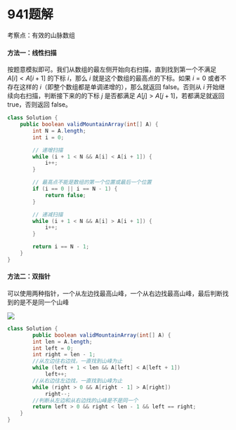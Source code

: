 # 941题解
考察点：有效的山脉数组

#### 方法一：线性扫描

按题意模拟即可。我们从数组的最左侧开始向右扫描，直到找到第一个不满足 $A[i] < A[i + 1]$ 的下标 $i$，那么 $i$ 就是这个数组的最高点的下标。如果 $i=0$ 或者不存在这样的 $i$（即整个数组都是单调递增的），那么就返回 $\text{false}$。否则从 $i$ 开始继续向右扫描，判断接下来的的下标 $j$ 是否都满足 $A[j] > A[j + 1]$，若都满足就返回 $\text{true}$，否则返回 $\text{false}$。

```java
class Solution {
    public boolean validMountainArray(int[] A) {
        int N = A.length;
        int i = 0;

        // 递增扫描
        while (i + 1 < N && A[i] < A[i + 1]) {
            i++;
        }

        // 最高点不能是数组的第一个位置或最后一个位置
        if (i == 0 || i == N - 1) {
            return false;
        }

        // 递减扫描
        while (i + 1 < N && A[i] > A[i + 1]) {
            i++;
        }

        return i == N - 1;
    }
}
```

#### 方法二：双指针

可以使用两种指针，一个从左边找最高山峰，一个从右边找最高山峰，最后判断找到的是不是同一个山峰

![](https://pic.leetcode-cn.com/1604367864-BSFQoM-image.png)

```java
class Solution {
        public boolean validMountainArray(int[] A) {
        int len = A.length;
        int left = 0;
        int right = len - 1;
        //从左边往右边找，一直找到山峰为止
        while (left + 1 < len && A[left] < A[left + 1])
            left++;
        //从右边往左边找，一直找到山峰为止
        while (right > 0 && A[right - 1] > A[right])
            right--;
        //判断从左边和从右边找的山峰是不是同一个
        return left > 0 && right < len - 1 && left == right;
    }
}
```

